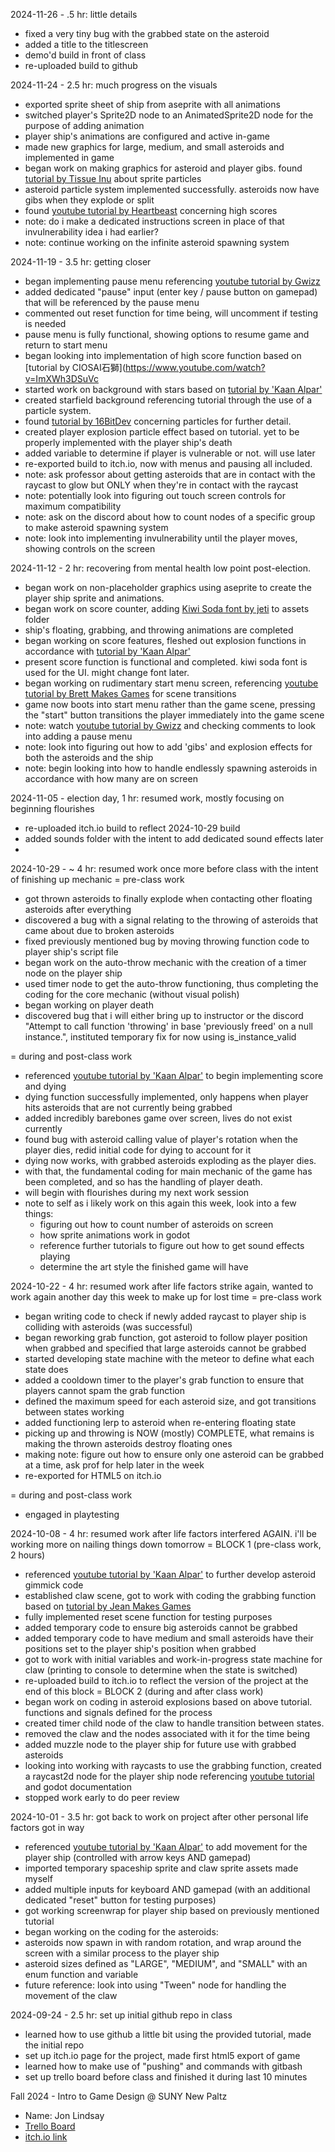 2024-11-26 - .5 hr: little details
- fixed a very tiny bug with the grabbed state on the asteroid
- added a title to the titlescreen
- demo'd build in front of class
- re-uploaded build to github

2024-11-24 - 2.5 hr: much progress on the visuals
- exported sprite sheet of ship from aseprite with all animations
- switched player's Sprite2D node to an AnimatedSprite2D node for the purpose of adding animation
- player ship's animations are configured and active in-game
- made new graphics for large, medium, and small asteroids and implemented in game
- began work on making graphics for asteroid and player gibs. found [tutorial by Tissue Inu](https://www.youtube.com/watch?v=PMZ7yBwleik) about sprite particles
- asteroid particle system implemented successfully. asteroids now have gibs when they explode or split
- found [youtube tutorial by Heartbeast](https://www.youtube.com/watch?v=pDRx2F_pY2s) concerning high scores
- note: do i make a dedicated instructions screen in place of that invulnerability idea i had earlier? 
- note: continue working on the infinite asteroid spawning system

2024-11-19 - 3.5 hr: getting closer
- began implementing pause menu referencing [youtube tutorial by Gwizz](https://www.youtube.com/watch?v=JEQR4ALlwVU)
- added dedicated "pause" input (enter key / pause button on gamepad) that will be referenced by the pause menu
- commented out reset function for time being, will uncomment if testing is needed
- pause menu is fully functional, showing options to resume game and return to start menu
- began looking into implementation of high score function based on [tutorial by CIOSAI石獅](https://www.youtube.com/watch?v=ImXWh3DSuVc
- started work on background with stars based on [tutorial by 'Kaan Alpar'](https://www.youtube.com/watch?v=GNU5V1JVxHM)
- created starfield background referencing tutorial through the use of a particle system.
- found [tutorial by 16BitDev](https://www.youtube.com/watch?v=SqLVJxl7bNw) concerning particles for further detail. 
- created player explosion particle effect based on tutorial. yet to be properly implemented with the player ship's death
- added variable to determine if player is vulnerable or not. will use later
- re-exported build to itch.io, now with menus and pausing all included.
- note: ask professor about getting asteroids that are in contact with the raycast to glow but ONLY when they're in contact with the raycast
- note: potentially look into figuring out touch screen controls for maximum compatibility
- note: ask on the discord about how to count nodes of a specific group to make asteroid spawning system
- note: look into implementing invulnerability until the player moves, showing controls on the screen

2024-11-12 - 2 hr: recovering from mental health low point post-election.
- began work on non-placeholder graphics using aseprite to create the player ship sprite and animations.
- began work on score counter, adding [Kiwi Soda font by jeti](https://www.dafont.com/kiwisoda.font) to assets folder
- ship's floating, grabbing, and throwing animations are completed
- began working on score features, fleshed out explosion functions in accordance with [tutorial by 'Kaan Alpar'](https://www.youtube.com/watch?v=J3KZ_6aypKs)
- present score function is functional and completed. kiwi soda font is used for the UI. might change font later.
- began working on rudimentary start menu screen, referencing [youtube tutorial by Brett Makes Games](https://www.youtube.com/watch?v=RMdf60IAxY0) for scene transitions
- game now boots into start menu rather than the game scene, pressing the "start" button transitions the player immediately into the game scene
- note: watch [youtube tutorial by Gwizz](https://www.youtube.com/watch?v=JEQR4ALlwVU) and checking comments to look into adding a pause menu
- note: look into figuring out how to add 'gibs' and explosion effects for both the asteroids and the ship
- note: begin looking into how to handle endlessly spawning asteroids in accordance with how many are on screen

2024-11-05 - election day, 1 hr: resumed work, mostly focusing on beginning flourishes
- re-uploaded itch.io build to reflect 2024-10-29 build
- added sounds folder with the intent to add dedicated sound effects later
- 

2024-10-29 - ~ 4 hr: resumed work once more before class with the intent of finishing up mechanic
= pre-class work
- got thrown asteroids to finally explode when contacting other floating asteroids after everything
- discovered a bug with a signal relating to the throwing of asteroids that came about due to broken asteroids
- fixed previously mentioned bug by moving throwing function code to player ship's script file
- began work on the auto-throw mechanic with the creation of a timer node on the player ship
- used timer node to get the auto-throw functioning, thus completing the coding for the core mechanic (without visual polish)
- began working on player death
- discovered bug that i will either bring up to instructor or the discord "Attempt to call function 'throwing' in base 'previously freed' on a null instance.", instituted temporary fix for now using is_instance_valid

= during and post-class work
- referenced [youtube tutorial by 'Kaan Alpar'](https://www.youtube.com/watch?v=J3KZ_6aypKs) to begin implementing score and dying
- dying function successfully implemented, only happens when player hits asteroids that are not currently being grabbed
- added incredibly barebones game over screen, lives do not exist currently
- found bug with asteroid calling value of player's rotation when the player dies, redid initial code for dying to account for it
- dying now works, with grabbed asteroids exploding as the player dies.
- with that, the fundamental coding for main mechanic of the game has been completed, and so has the handling of player death.
- will begin with flourishes during my next work session
- note to self as i likely work on this again this week, look into a few things: 
	* figuring out how to count number of asteroids on screen 
	* how sprite animations work in godot
	* reference further tutorials to figure out how to get sound effects playing
	* determine the art style the finished game will have

2024-10-22 - 4 hr: resumed work after life factors strike again, wanted to work again another day this week to make up for lost time
= pre-class work
- began writing code to check if newly added raycast to player ship is colliding with asteroids (was successful)
- began reworking grab function, got asteroid to follow player position when grabbed and specified that large asteroids cannot be grabbed
- started developing state machine with the meteor to define what each state does
- added a cooldown timer to the player's grab function to ensure that players cannot spam the grab function
- defined the maximum speed for each asteroid size, and got transitions between states working 
- added functioning lerp to asteroid when re-entering floating state
- picking up and throwing is NOW (mostly) COMPLETE, what remains is making the thrown asteroids destroy floating ones
- making note: figure out how to ensure only one asteroid can be grabbed at a time, ask prof for help later in the week
- re-exported for HTML5 on itch.io

= during and post-class work
- engaged in playtesting

2024-10-08 - 4 hr: resumed work after life factors interfered AGAIN. i'll be working more on nailing things down tomorrow
= BLOCK 1 (pre-class work, 2 hours)
- referenced [youtube tutorial by 'Kaan Alpar'](https://www.youtube.com/watch?v=ELrMMv7D1wM) to further develop asteroid gimmick code
- established claw scene, got to work with coding the grabbing function based on [tutorial by Jean Makes Games](https://www.youtube.com/watch?v=D4mVVx4njno)
- fully implemented reset scene function for testing purposes
- added temporary code to ensure big asteroids cannot be grabbed
- added temporary code to have medium and small asteroids have their positions set to the player ship's position when grabbed
- got to work with initial variables and work-in-progress state machine for claw (printing to console to determine when the state is switched)
- re-uploaded build to itch.io to reflect the version of the project at the end of this block
= BLOCK 2 (during and after class work)
- began work on coding in asteroid explosions based on above tutorial. functions and signals defined for the process
- created timer child node of the claw to handle transition between states.
- removed the claw and the nodes associated with it for the time being
- added muzzle node to the player ship for future use with grabbed asteroids
- looking into working with raycasts to use the grabbing function, created a raycast2d node for the player ship node referencing [youtube tutorial](https://www.youtube.com/watch?v=adsQFchiOmw) and godot documentation
- stopped work early to do peer review


2024-10-01 - 3.5 hr: got back to work on project after other personal life factors got in way
- referenced [youtube tutorial by 'Kaan Alpar'](https://www.youtube.com/watch?v=zDpZ52Ulywg) to add movement for the player ship (controlled with arrow keys AND gamepad)
- imported temporary spaceship sprite and claw sprite assets made myself
- added multiple inputs for keyboard AND gamepad (with an additional dedicated "reset" button for testing purposes)
- got working screenwrap for player ship based on previously mentioned tutorial
- began working on the coding for the asteroids:
- asteroids now spawn in with random rotation, and wrap around the screen with a similar process to the player ship
- asteroid sizes defined as "LARGE", "MEDIUM", and "SMALL" with an enum function and variable
- future reference: look into using "Tween" node for handling the movement of the claw 

2024-09-24 - 2.5 hr: set up initial github repo in class
- learned how to use github a little bit using the provided tutorial, made the initial repo
- set up itch.io page for the project, made first html5 export of game
- learned how to make use of "pushing" and commands with gitbash
- set up trello board before class and finished it during last 10 minutes

Fall 2024 - Intro to Game Design @ SUNY New Paltz
- Name: Jon Lindsay
- [Trello Board](https://trello.com/b/dO2p1aNs/new-paltz-game-design-final-project)
- [itch.io link](https://look-at-this-sandal.itch.io/asteroid-but-with-hands)
